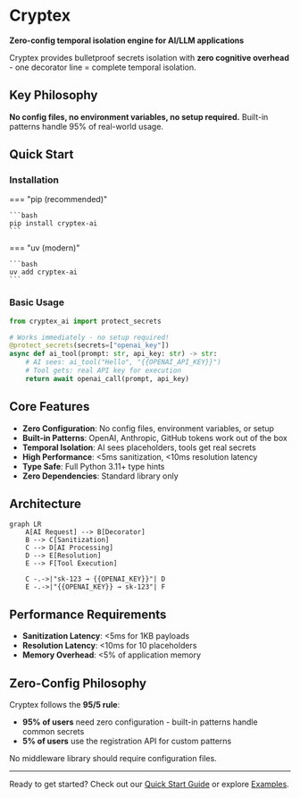 # Cryptex

**Zero-config temporal isolation engine for AI/LLM applications**

Cryptex provides bulletproof secrets isolation with **zero cognitive overhead** - one decorator line = complete temporal isolation.

## Key Philosophy

**No config files, no environment variables, no setup required.** Built-in patterns handle 95% of real-world usage.

## Quick Start

### Installation

=== "pip (recommended)"

    ```bash
    pip install cryptex-ai
    ```

=== "uv (modern)"

    ```bash
    uv add cryptex-ai
    ```

### Basic Usage

```python
from cryptex_ai import protect_secrets

# Works immediately - no setup required!
@protect_secrets(secrets=["openai_key"])
async def ai_tool(prompt: str, api_key: str) -> str:
    # AI sees: ai_tool("Hello", "{{OPENAI_API_KEY}}")
    # Tool gets: real API key for execution
    return await openai_call(prompt, api_key)
```

## Core Features

- **Zero Configuration**: No config files, environment variables, or setup
- **Built-in Patterns**: OpenAI, Anthropic, GitHub tokens work out of the box
- **Temporal Isolation**: AI sees placeholders, tools get real secrets
- **High Performance**: <5ms sanitization, <10ms resolution latency
- **Type Safe**: Full Python 3.11+ type hints
- **Zero Dependencies**: Standard library only

## Architecture

```mermaid
graph LR
    A[AI Request] --> B[Decorator]
    B --> C[Sanitization]
    C --> D[AI Processing]
    D --> E[Resolution]
    E --> F[Tool Execution]
    
    C -.->|"sk-123 → {{OPENAI_KEY}}"| D
    E -.->|"{{OPENAI_KEY}} → sk-123"| F
```

## Performance Requirements

- **Sanitization Latency**: <5ms for 1KB payloads
- **Resolution Latency**: <10ms for 10 placeholders  
- **Memory Overhead**: <5% of application memory

## Zero-Config Philosophy

Cryptex follows the **95/5 rule**:

- **95% of users** need zero configuration - built-in patterns handle common secrets
- **5% of users** use the registration API for custom patterns

No middleware library should require configuration files.

---

Ready to get started? Check out our [Quick Start Guide](quickstart.md) or explore [Examples](examples/index.md).